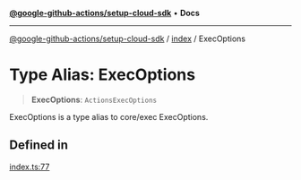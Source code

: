 [**@google-github-actions/setup-cloud-sdk**](../../README.md) • **Docs**

***

[@google-github-actions/setup-cloud-sdk](../../modules.md) / [index](../README.md) / ExecOptions

# Type Alias: ExecOptions

> **ExecOptions**: `ActionsExecOptions`

ExecOptions is a type alias to core/exec ExecOptions.

## Defined in

[index.ts:77](https://github.com/google-github-actions/setup-cloud-sdk/blob/main/src/index.ts#L77)
